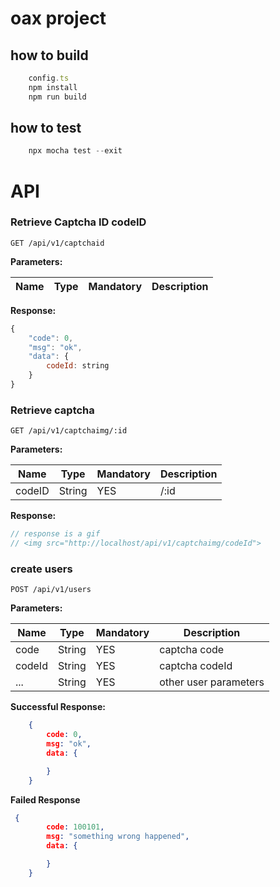 # oax project

## how to build
```js
    config.ts
    npm install
    npm run build
```

## how to test
```js
    npx mocha test --exit
```
# API 
### Retrieve Captcha ID codeID
`GET /api/v1/captchaid`


**Parameters:**

| Name | Type | Mandatory | Description |
| ---- | ---- | --------- | ----------- |

**Response:**
```js
{
    "code": 0,
    "msg": "ok",
    "data": {
        codeId: string
    }
}
```


### Retrieve captcha
`GET /api/v1/captchaimg/:id`


**Parameters:**

| Name   | Type   | Mandatory | Description |
| ------ | ------ | --------- | ----------- |
| codeID | String | YES       | /:id        |

**Response:**
```js
// response is a gif  
// <img src="http://localhost/api/v1/captchaimg/codeId">
```


### create users
`POST /api/v1/users`


**Parameters:**

| Name   | Type   | Mandatory | Description           |
| ------ | ------ | --------- | --------------------- |
| code   | String | YES       | captcha code          |
| codeId | String | YES       | captcha codeId        |
| ...    | String | YES       | other user parameters |

**Successful Response:**
```json
    {
        code: 0,
        msg: "ok",
        data: {

        }
    }
```

**Failed Response**
```json
 {
        code: 100101,
        msg: "something wrong happened",
        data: {

        }
    }

```
